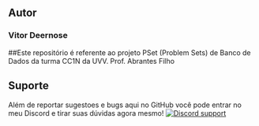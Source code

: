 Autor
--------------------------------
### Vitor Deernose

##Este repositório é referente ao projeto PSet (Problem Sets) de Banco de Dados da turma CC1N da UVV.
Prof. Abrantes Filho
## Suporte
Além de reportar sugestoes e bugs aqui no GitHub você pode entrar no meu Discord e tirar suas dúvidas agora mesmo!
[![Discord support](https://discordapp.com/api/guilds/789283433955852289/widget.png?style=banner2)](https://discord.gg/kWdJFzf4rj)
